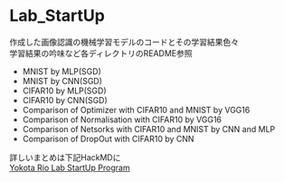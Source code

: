 # Lab_StartUp
作成した画像認識の機械学習モデルのコードとその学習結果色々<br>
学習結果の吟味など各ディレクトリのREADME参照
- MNIST by MLP(SGD)
- MNIST by CNN(SGD)
- CIFAR10 by MLP(SGD)
- CIFAR10 by CNN(SGD)
- Comparison of Optimizer with CIFAR10 and MNIST by VGG16
- Comparison of Normalisation with CIFAR10 by VGG16
- Comparison of Netsorks with CIFAR10 and MNIST by CNN and MLP
- Comparison of DropOut with CIFAR10 by CNN

詳しいまとめは下記HackMDに<br>
[Yokota Rio Lab StartUp Program](https://hackmd.io/hWTQgyyMT2KboLjian4DWg?view#Yokota-Rio-Lab-StartUp-Program)
